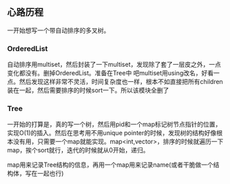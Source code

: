 ## 心路历程

一开始想写一个带自动排序的多叉树。

### OrderedList

自动排序用multiset，然后封装了一下multiset，发现除了套了一层皮之外，一点变化都没有。删掉OrderedList。准备在Tree中 吧multiset用using改名，好看一点。然后发现这样非常不灵活，时间复杂度也一样，根本不如直接把所有children装在一起，然后需要排序的时候sort一下。所以该模块全删了

### Tree

一开始的打算是，真的写一个树，然后用pid和一个map标记树节点指针的位置，实现O(1)的插入。然后在思考用不用unique pointer的时候，发现树的结构好像根本没有用，只需要一个map就能实现。map<int,vector>，排序的时候就遍历一下map，挨个sort就行，迭代的时候就从0开始，递归。

map用来记录Tree结构的信息，再用一个map用来记录name(或者干脆做一个结构体，写在一起也行)

